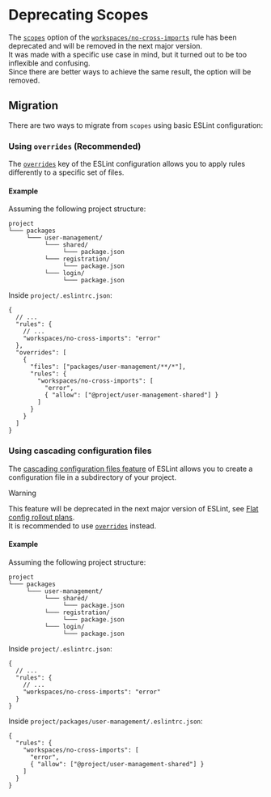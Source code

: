 # Deprecating Scopes

The [`scopes`](./rules/no-cross-imports.md#scopes-deprecated) option of the [`workspaces/no-cross-imports`](./rules/no-cross-imports.md) rule has been deprecated and will be removed in the next major version.  
It was made with a specific use case in mind, but it turned out to be too inflexible and confusing.  
Since there are better ways to achieve the same result, the option will be removed.

## Migration

There are two ways to migrate from `scopes` using basic ESLint configuration:

### Using `overrides` (Recommended)

The [`overrides`](https://eslint.org/docs/user-guide/configuring/configuration-files#how-do-overrides-work) key of the ESLint configuration allows you to apply rules differently to a specific set of files.

#### Example

Assuming the following project structure:

```
project
└─── packages
     └─── user-management/
          └─── shared/
               └─── package.json
          └─── registration/
               └─── package.json
          └─── login/
               └─── package.json
```

Inside `project/.eslintrc.json`:

```jsonc
{
  // ...
  "rules": {
    // ...
    "workspaces/no-cross-imports": "error"
  },
  "overrides": [
    {
      "files": ["packages/user-management/**/*"],
      "rules": {
        "workspaces/no-cross-imports": [
          "error",
          { "allow": ["@project/user-management-shared"] }
        ]
      }
    }
  ]
}
```

### Using cascading configuration files

The [cascading configuration files feature](https://eslint.org/docs/latest/use/configure/configuration-files#cascading-and-hierarchy) of ESLint allows you to create a configuration file in a subdirectory of your project.

> [!WARNING]  
> This feature will be deprecated in the next major version of ESLint, see [Flat config rollout plans](https://eslint.org/blog/2023/10/flat-config-rollout-plans).  
> It is recommended to use [`overrides`](#using-overrides-recommended) instead.

#### Example

Assuming the following project structure:

```
project
└─── packages
     └─── user-management/
          └─── shared/
               └─── package.json
          └─── registration/
               └─── package.json
          └─── login/
               └─── package.json
```

Inside `project/.eslintrc.json`:

```jsonc
{
  // ...
  "rules": {
    // ...
    "workspaces/no-cross-imports": "error"
  }
}
```

Inside `project/packages/user-management/.eslintrc.json`:

```jsonc
{
  "rules": {
    "workspaces/no-cross-imports": [
      "error",
      { "allow": ["@project/user-management-shared"] }
    ]
  }
}
```
